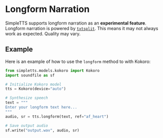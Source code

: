 # Longform Narration

SimpleTTS supports longform narration as an **experimental feature**. Longform narration is powered by [`txtsplit`](https://github.com/fakerybakery/txtsplit). This means it may not always work as expected. Quality may vary.

## Example

Here is an example of how to use the `longform` method to with Kokoro:

```python
from simpletts.models.kokoro import Kokoro
import soundfile as sf

# Initialize Kokoro model
tts = Kokoro(device="auto")

# Synthesize speech
text = """
Enter your longform text here...
"""
audio, sr = tts.longform(text, ref="af_heart")

# Save output audio
sf.write("output.wav", audio, sr)
```